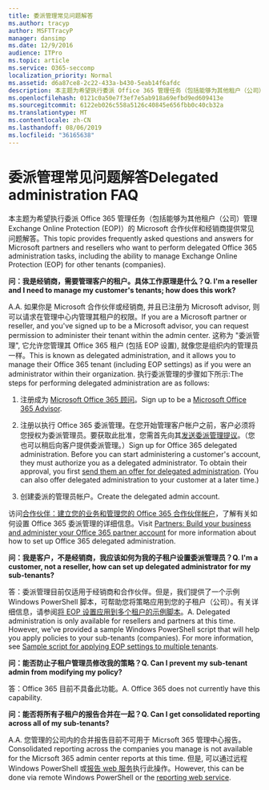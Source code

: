 ```yaml
---
title: 委派管理常见问题解答
ms.author: tracyp
author: MSFTTracyP
manager: dansimp
ms.date: 12/9/2016
audience: ITPro
ms.topic: article
ms.service: O365-seccomp
localization_priority: Normal
ms.assetid: d6a87ce8-2c22-433a-b430-5eab14f6afdc
description: 本主题为希望执行委派 Office 365 管理任务（包括能够为其他租户（公司）管理 Exchange Online Protection (EOP)）的 Microsoft 合作伙伴和经销商提供常见问题解答。
ms.openlocfilehash: 0121c0a50e7f3ef7e5ab918a69efbd9ed609413e
ms.sourcegitcommit: 6122eb026c558a5126c40845e656fbb0c40cb32a
ms.translationtype: MT
ms.contentlocale: zh-CN
ms.lasthandoff: 08/06/2019
ms.locfileid: "36165638"
---
```

# <a name="delegated-administration-faq"></a><span data-ttu-id="62191-103">委派管理常见问题解答</span><span class="sxs-lookup"><span data-stu-id="62191-103">Delegated administration FAQ</span></span>

<span data-ttu-id="62191-104">本主题为希望执行委派 Office 365 管理任务（包括能够为其他租户（公司）管理 Exchange Online Protection (EOP)）的 Microsoft 合作伙伴和经销商提供常见问题解答。</span><span class="sxs-lookup"><span data-stu-id="62191-104">This topic provides frequently asked questions and answers for Microsoft partners and resellers who want to perform delegated Office 365 administration tasks, including the ability to manage Exchange Online Protection (EOP) for other tenants (companies).</span></span>
  
 <span data-ttu-id="62191-105">**问：我是经销商，需要管理客户的租户。具体工作原理是什么？**</span><span class="sxs-lookup"><span data-stu-id="62191-105">**Q. I'm a reseller and I need to manage my customer's tenants; how does this work?**</span></span>
  
<span data-ttu-id="62191-106">A.</span><span class="sxs-lookup"><span data-stu-id="62191-106">A.</span></span> <span data-ttu-id="62191-107">如果你是 Microsoft 合作伙伴或经销商, 并且已注册为 Microsoft advisor, 则可以请求在管理中心内管理其租户的权限。</span><span class="sxs-lookup"><span data-stu-id="62191-107">If you are a Microsoft partner or reseller, and you've signed up to be a Microsoft advisor, you can request permission to administer their tenant within the admin center.</span></span> <span data-ttu-id="62191-108">这称为 "委派管理", 它允许您管理其 Office 365 租户 (包括 EOP 设置), 就像您是组织内的管理员一样。</span><span class="sxs-lookup"><span data-stu-id="62191-108">This is known as delegated administration, and it allows you to manage their Office 365 tenant (including EOP settings) as if you were an administrator within their organization.</span></span> <span data-ttu-id="62191-109">执行委派管理的步骤如下所示:</span><span class="sxs-lookup"><span data-stu-id="62191-109">The steps for performing delegated administration are as follows:</span></span>
  
1. <span data-ttu-id="62191-110">注册成为 [Microsoft Office 365 顾问](https://aka.ms/cloudbenefits)。</span><span class="sxs-lookup"><span data-stu-id="62191-110">Sign up to be a [Microsoft Office 365 Advisor](https://aka.ms/cloudbenefits).</span></span>
    
2. <span data-ttu-id="62191-p102">注册以执行 Office 365 委派管理。在您开始管理客户帐户之前，客户必须将您授权为委派管理员。要获取此批准，您需首先向其[发送委派管理提议](https://go.microsoft.com/fwlink/?LinkId=396829)。（您也可以稍后向客户提供委派管理。）</span><span class="sxs-lookup"><span data-stu-id="62191-p102">Sign up for Office 365 delegated administration. Before you can start administering a customer's account, they must authorize you as a delegated administrator. To obtain their approval, you first [send them an offer for delegated administration](https://go.microsoft.com/fwlink/?LinkId=396829). (You can also offer delegated administration to your customer at a later time.)</span></span> 
    
3. <span data-ttu-id="62191-115">创建委派的管理员帐户。</span><span class="sxs-lookup"><span data-stu-id="62191-115">Create the delegated admin account.</span></span>
    
<span data-ttu-id="62191-116">访问[合作伙伴：建立您的业务和管理您的 Office 365 合作伙伴帐户](https://go.microsoft.com/fwlink/?LinkId=301485)，了解有关如何设置 Office 365 委派管理的详细信息。</span><span class="sxs-lookup"><span data-stu-id="62191-116">Visit [Partners: Build your business and administer your Office 365 partner account](https://go.microsoft.com/fwlink/?LinkId=301485) for more information about how to set up Office 365 delegated administration.</span></span> 
  
 <span data-ttu-id="62191-117">**问：我是客户，不是经销商，我应该如何为我的子租户设置委派管理员？**</span><span class="sxs-lookup"><span data-stu-id="62191-117">**Q. I'm a customer, not a reseller, how can set up delegated administrator for my sub-tenants?**</span></span>
  
<span data-ttu-id="62191-p103">答：委派管理目前仅适用于经销商和合作伙伴。但是，我们提供了一个示例 Windows PowerShell 脚本，可帮助您将策略应用到您的子租户（公司）。有关详细信息，请参阅[将 EOP 设置应用到多个租户的示例脚本](sample-script-for-applying-eop-settings-to-multiple-tenants.md)。</span><span class="sxs-lookup"><span data-stu-id="62191-p103">A. Delegated administration is only available for resellers and partners at this time. However, we've provided a sample Windows PowerShell script that will help you apply policies to your sub-tenants (companies). For more information, see [Sample script for applying EOP settings to multiple tenants](sample-script-for-applying-eop-settings-to-multiple-tenants.md).</span></span>
  
 <span data-ttu-id="62191-122">**问：能否防止子租户管理员修改我的策略？**</span><span class="sxs-lookup"><span data-stu-id="62191-122">**Q. Can I prevent my sub-tenant admin from modifying my policy?**</span></span>
  
<span data-ttu-id="62191-p104">答：Office 365 目前不具备此功能。</span><span class="sxs-lookup"><span data-stu-id="62191-p104">A. Office 365 does not currently have this capability.</span></span>
  
 <span data-ttu-id="62191-125">**问：能否将所有子租户的报告合并在一起？**</span><span class="sxs-lookup"><span data-stu-id="62191-125">**Q. Can I get consolidated reporting across all of my sub-tenants?**</span></span>
  
<span data-ttu-id="62191-126">A.</span><span class="sxs-lookup"><span data-stu-id="62191-126">A.</span></span> <span data-ttu-id="62191-127">您管理的公司内的合并报告目前不可用于 Micrsoft 365 管理中心报告。</span><span class="sxs-lookup"><span data-stu-id="62191-127">Consolidated reporting across the companies you manage is not available for the Micrsoft 365 admin center reports at this time.</span></span> <span data-ttu-id="62191-128">但是, 可以通过远程 Windows PowerShell 或[报告 web 服务](https://go.microsoft.com/fwlink/?LinkId=279926)执行此操作。</span><span class="sxs-lookup"><span data-stu-id="62191-128">However, this can be done via remote Windows PowerShell or the [reporting web service](https://go.microsoft.com/fwlink/?LinkId=279926).</span></span> 
  

